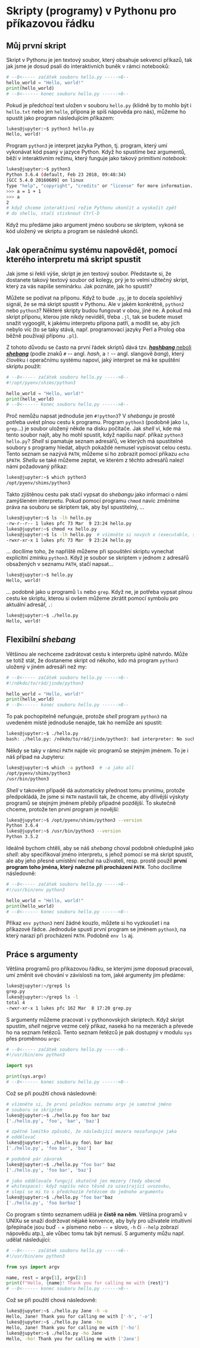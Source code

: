 # Skripty (programy) v Pythonu pro příkazovou řádku

## Můj první skript

Skript v Pythonu je jen textový soubor, který obsahuje sekvenci příkazů, tak
jak jsme je dosud psali do interaktivních buněk v rámci notebooků:

```python
# --8<----- začátek souboru hello.py ----->8--
hello_world = "Hello, world!"
print(hello_world)
# --8<------ konec souboru hello.py ------>8--
```

Pokud je předchozí text uložen v souboru `hello.py` (klidně by to mohlo být i
`hello.txt` nebo jen `hello`, přípona je spíš nápověda pro nás), můžeme ho
spustit jako program následujícím příkazem:

```sh
lukes@jupyter:~$ python3 hello.py
Hello, world!
```

Program `python3` je interpret jazyka Python, tj. program, který umí vykonávat
kód psaný v jazyce Python. Když ho spustíme bez argumentů, běží v interaktivním
režimu, který funguje jako takový primitivní *notebook*:

```sh
lukes@jupyter:~$ python3
Python 3.6.4 (default, Feb 23 2018, 09:48:34) 
[GCC 5.4.0 20160609] on linux
Type "help", "copyright", "credits" or "license" for more information.
>>> a = 1 + 1
>>> a
2
# když chceme interaktivní režim Pythonu ukončit a vyskočit zpět
# do shellu, stačí stisknout Ctrl-D
```

Když mu předáme jako argument jméno souboru se skriptem, vykoná se kód uložený
ve skriptu a program se následně ukončí.

## Jak operačnímu systému napovědět, pomocí kterého interpretu má skript spustit

Jak jsme si řekli výše, skript je jen textový soubor. Představte si, že
dostanete takový textový soubor od kolegy, prý je to velmi užitečný skript,
který za vás napíše seminárku. Jak poznáte, jak ho spustit?

Můžete se podívat na příponu. Když to bude `.py`, je to docela spolehlivý
signál, že se má skript spustit v Pythonu. Ale v jakém konkrétně, `python2`
nebo `python3`? Některé skripty budou fungovat v obou, jiné ne. A pokud má
skript příponu, kterou jste nikdy neviděli, třeba `.jl`, tak se budete muset
snažit vygooglit, k jakému interpretu přípona patří, a modlit se, aby jich
nebylo víc (to se taky stává, např. programovací jazyky Perl a Prolog oba běžně
používají příponu `.pl`).

Z tohoto důvodu se často na první řádek skriptů dává tzv. [_**hashbang**_
neboli _**shebang**_](https://en.wikipedia.org/wiki/Shebang_%28Unix%29) (podle
znaků `#` -- angl. *hash*, a `!` -- angl. slangově *bang*), který člověku i
operačnímu systému napoví, jaký interpret se má ke spuštění skriptu použít:

```python
# --8<----- začátek souboru hello.py ----->8--
#!/opt/pyenv/shims/python3

hello_world = "Hello, world!"
print(hello_world)
# --8<------ konec souboru hello.py ------>8--
```

Proč nemůžu napsat jednoduše jen `#!python3`? V *shebangu* je prostě potřeba
uvést plnou cestu k programu. Program `python3` (podobně jako `ls`, `grep`...)
je soubor uložený někde na disku počítače. Jak *shell* ví, kde má tento soubor
najít, aby ho mohl spustit, když napíšu např. příkaz `python3 hello.py`?
*Shell* si pamatuje seznam adresářů, ve kterých má spustitelné soubory s
programy hledat, abych pokaždé nemusel vypisovat celou cestu. Tento seznam se
nazývá `PATH`, můžeme si ho zobrazit pomocí příkazu `echo $PATH`. *Shellu* se
také můžeme zeptat, ve kterém z těchto adresářů nalezl námi požadovaný příkaz:

```sh
lukes@jupyter:~$ which python3
/opt/pyenv/shims/python3
```

Takto zjištěnou cestu pak stačí vypsat do *shebangu* jako informaci o námi
zamýšleném interpretu. Pokud pomocí programu `chmod` navíc změníme práva na
souboru se skriptem tak, aby byl spustitelný, ...

```sh
lukes@jupyter:~$ ls -lh hello.py
-rw-r--r-- 1 lukes pfc 73 Mar  9 23:24 hello.py
lukes@jupyter:~$ chmod +x hello.py
lukes@jupyter:~$ ls -lh hello.py  # všimněte si nových x (executable, spustitelný)
-rwxr-xr-x 1 lukes pfc 73 Mar  9 23:24 hello.py
```

... docílíme toho, že napříště můžeme při spouštění skriptu vynechat explicitní
zmínku `python3`. Když je soubor se skriptem v jednom z adresářů obsažených v
seznamu `PATH`, stačí napsat...

```sh
lukes@jupyter:~$ hello.py
Hello, world!
```

... podobně jako u programů `ls` nebo `grep`. Když ne, je potřeba vypsat plnou
cestu ke skriptu, kterou si ovšem můžeme zkrátit pomocí symbolu pro aktuální
adresář, `.`:

```sh
lukes@jupyter:~$ ./hello.py
Hello, world!
```

## Flexibilní *shebang*

Většinou ale nechceme zadrátovat cestu k interpretu úplně natvrdo. Může se
totiž stát, že dostaneme skript od někoho, kdo má program `python3` uložený v
jiném adresáři než my:

```python
# --8<----- začátek souboru hello.py ----->8--
#!/někdo/to/rád/jinde/python3

hello_world = "Hello, world!"
print(hello_world)
# --8<------ konec souboru hello.py ------>8--
```

To pak pochopitelně nefunguje, protože *shell* program `python3` na uvedeném
místě jednoduše nenajde, tak ho nemůže ani spustit:

```sh
lukes@jupyter:~$ ./hello.py 
bash: ./hello.py: /někdo/to/rád/jinde/python3: bad interpreter: No such file or directory
```

Někdy se taky v rámci `PATH` najde víc programů se stejným jménem. To je i náš
případ na Jupyteru:

```sh
lukes@jupyter:~$ which -a python3  # -a jako all
/opt/pyenv/shims/python3
/usr/bin/python3
```

*Shell* v takovém případě dá automaticky přednost tomu prvnímu, protože
předpokládá, že jsme si `PATH` nastavili tak, že chceme, aby dřívější výskyty
programů se stejným jménem přebily případné pozdější. To skutečně chceme,
protože ten první program je novější:

```sh
lukes@jupyter:~$ /opt/pyenv/shims/python3 --version
Python 3.6.4
lukes@jupyter:~$ /usr/bin/python3 --version
Python 3.5.2
```

Ideálně bychom chtěli, aby se náš *shebang* choval podobně ohleduplně jako
*shell*: aby specifikoval jméno interpretu, s jehož pomocí se má skript
spustit, ale aby jeho přesné umístění nechal na uživateli, resp. prostě použil
**první program toho jména, který nalezne při procházení `PATH`**. Toho
docílíme následovně:

```python
# --8<----- začátek souboru hello.py ----->8--
#!/usr/bin/env python3

hello_world = "Hello, world!"
print(hello_world)
# --8<------ konec souboru hello.py ------>8--
```

Příkaz `env python3` není žádné kouzlo, můžete si ho vyzkoušet i na příkazové
řádce. Jednoduše spustí první program se jménem `python3`, na který narazí při
procházení `PATH`. Podobně `env ls` aj.

## Práce s argumenty

Většina programů pro příkazovou řádku, se kterými jsme doposud pracovali, umí
změnit své chování v závislosti na tom, jaké argumenty jim předáme:

```sh
lukes@jupyter:~/grep$ ls
grep.py
lukes@jupyter:~/grep$ ls -l
total 4
-rwxr-xr-x 1 lukes pfc 162 Mar  8 17:20 grep.py
```

S argumenty můžeme pracovat i v pythonovských skriptech. Když skript spustím,
*shell* nejprve vezme celý příkaz, naseká ho na mezerách a převede ho na seznam
řetězců. Tento seznam řetězců je pak dostupný v modulu `sys` přes proměnnou
`argv`:

```python
# --8<----- začátek souboru hello.py ----->8--
#!/usr/bin/env python3

import sys

print(sys.argv)
# --8<------ konec souboru hello.py ------>8--
```

Což se při použití chová následovně:

```sh
# všimněte si, že první položkou seznamu argv je samotné jméno
# souboru se skriptem
lukes@jupyter:~$ ./hello.py foo bar baz
['./hello.py', 'foo', 'bar', 'baz']

# zpětné lomítko způsobí, že následující mezera nezafunguje jako
# oddělovač
lukes@jupyter:~$ ./hello.py foo\ bar baz
['./hello.py', 'foo bar', 'baz']

# podobně pár závorek
lukes@jupyter:~$ ./hello.py "foo bar" baz
['./hello.py', 'foo bar', 'baz']

# jako oddělovače fungují skutečně jen mezery (tedy obecně
# whitespace): když napíšu něco těsně za uzavírající uvozovku,
# slepí se mi to s předchozím řetězcem do jednoho argumentu
lukes@jupyter:~$ ./hello.py "foo bar"baz
['./hello.py', 'foo barbaz']
```

Co program s tímto seznamem udělá je **čistě na něm**. Většina programů v UNIXu
se snaží dodržovat nějaké konvence, aby byly pro uživatele intuitivní
(přepínače jsou buď `-` + písmeno nebo `--` + slovo, `-h` či `--help` zobrazí
nápovědu atp.), ale vůbec tomu tak být nemusí. S argumenty můžu např. udělat
následující:

```python
# --8<----- začátek souboru hello.py ----->8--
#!/usr/bin/env python3

from sys import argv

name, rest = argv[1], argv[2:]
print(f"Hello, {name}! Thank you for calling me with {rest}")
# --8<------ konec souboru hello.py ------>8--
```

Což se při použití chová následovně:

```sh
lukes@jupyter:~$ ./hello.py Jane -h -o
Hello, Jane! Thank you for calling me with ['-h', '-o']
lukes@jupyter:~$ ./hello.py Jane -ho
Hello, Jane! Thank you for calling me with ['-ho']
lukes@jupyter:~$ ./hello.py -ho Jane
Hello, -ho! Thank you for calling me with ['Jane']
```

<!-- TODO: argparse, if __name__ == "__main__" -->
